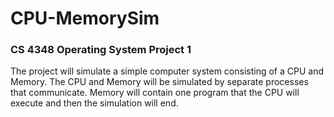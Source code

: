 # CPU-MemorySim
### CS 4348 Operating System Project 1

The project will simulate a simple computer system consisting of a CPU and Memory.
The CPU and Memory will be simulated by separate processes that communicate.
Memory will contain one program that the CPU will execute and then the simulation will end.
